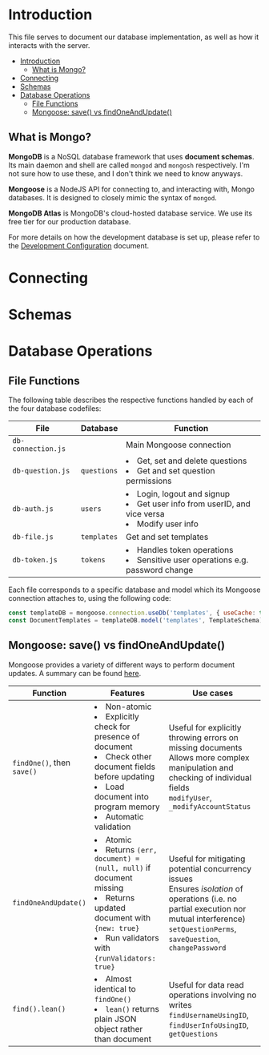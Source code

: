 # Introduction

This file serves to document our database implementation, as well as how it interacts with the server.

- [Introduction](#introduction)
  - [What is Mongo?](#what-is-mongo)
- [Connecting](#connecting)
- [Schemas](#schemas)
- [Database Operations](#database-operations)
  - [File Functions](#file-functions)
  - [Mongoose: save() vs findOneAndUpdate()](#mongoose-save-vs-findoneandupdate)

## What is Mongo?

**MongoDB** is a NoSQL database framework that uses **document schemas**. Its main daemon and shell are called `mongod` and `mongosh` respectively. I'm not sure how to use these, and I don't think we need to know anyways.

**Mongoose** is a NodeJS API for connecting to, and interacting with, Mongo databases. It is designed to closely mimic the syntax of `mongod`.

**MongoDB Atlas** is MongoDB's cloud-hosted database service. We use its free tier for our production database.

For more details on how the development database is set up, please refer to the [Development Configuration](../development/Configuration.md) document.

# Connecting

# Schemas

# Database Operations

## File Functions

The following table describes the respective functions handled by each of the four database codefiles:

| File               | Database    | Function                                                                                                           |
|--------------------|-------------|--------------------------------------------------------------------------------------------------------------------|
| `db-connection.js` |             | Main Mongoose connection                                                                                           |
| `db-question.js`   | `questions` | <li>Get, set and delete questions</li><li>Get and set question permissions</li>                                    |
| `db-auth.js`       | `users`     | <li>Login, logout and signup</li><li>Get user info from userID, and vice versa</li><li>Modify user info</li> |
| `db-file.js`       | `templates` | Get and set templates |
| `db-token.js` | `tokens` | <li>Handles token operations</li> <li>Sensitive user operations e.g. password change</li>

Each file corresponds to a specific database and model which its Mongoose connection attaches to, using the following code:
```js
const templateDB = mongoose.connection.useDb('templates', { useCache: true })
const DocumentTemplates = templateDB.model('templates', TemplateSchema)
```

## Mongoose: save() vs findOneAndUpdate()

Mongoose provides a variety of different ways to perform document updates. A summary can be found [here](https://masteringjs.io/tutorials/mongoose/update).

| Function                   | Features                                                                                                                           | Use cases                      |
|----------------------------|------------------------------------------------------------------------------------------------------------------------------------|-------------------------------|
| `findOne()`, then `save()` | <li>Non-atomic</li> <li>Explicitly check for presence of document</li> <li>Check other document fields before updating</li> <li>Load document into program memory</li> <li>Automatic validation</li>| Useful for explicitly throwing errors on missing documents <br> Allows more complex manipulation and checking of individual fields <br> `modifyUser`, `_modifyAccountStatus` |
| `findOneAndUpdate()`       | <li>Atomic</li> <li>Returns `(err, document) = (null, null)` if document missing</li> <li>Returns updated document with `{new: true}`</li> <li>Run validators with `{runValidators: true}`</li>| Useful for mitigating potential concurrency issues <br> Ensures _isolation_ of operations (i.e. no partial execution nor mutual interference) <br> `setQuestionPerms`, `saveQuestion`, `changePassword` |
| `find().lean()` | <li>Almost identical to `findOne()`</li> <li>`lean()` returns plain JSON object rather than document</li> | Useful for data read operations involving no writes <br> `findUsernameUsingID`, `findUserInfoUsingID`, `getQuestions` |
